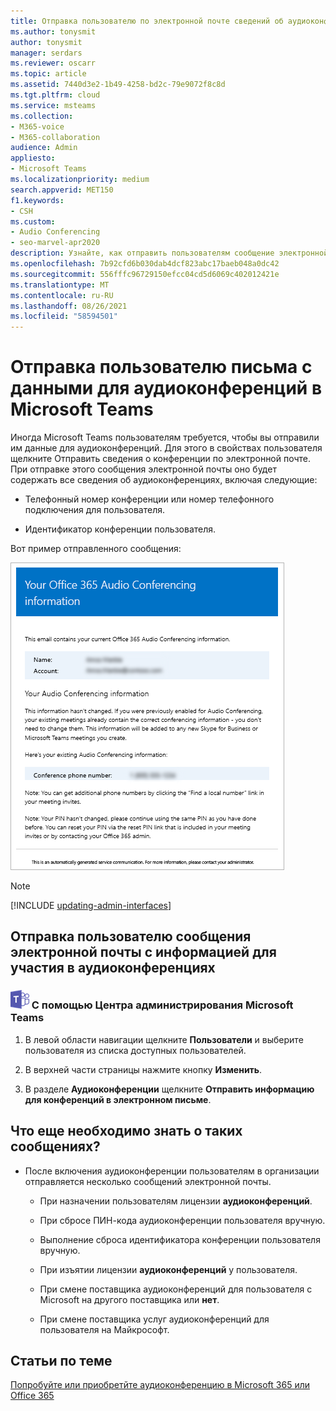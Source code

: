 ```yaml
---
title: Отправка пользователю по электронной почте сведений об аудиоконференциях
ms.author: tonysmit
author: tonysmit
manager: serdars
ms.reviewer: oscarr
ms.topic: article
ms.assetid: 7440d3e2-1b49-4258-bd2c-79e9072f8c8d
ms.tgt.pltfrm: cloud
ms.service: msteams
ms.collection:
- M365-voice
- M365-collaboration
audience: Admin
appliesto:
- Microsoft Teams
ms.localizationpriority: medium
search.appverid: MET150
f1.keywords:
- CSH
ms.custom:
- Audio Conferencing
- seo-marvel-apr2020
description: Узнайте, как отправить пользователям сообщение электронной почты со сведениями об аудиоконференциях в Microsoft Teams.
ms.openlocfilehash: 7b92cfd6b030dab4dcf823abc17baeb048a0dc42
ms.sourcegitcommit: 556fffc96729150efcc04cd5d6069c402012421e
ms.translationtype: MT
ms.contentlocale: ru-RU
ms.lasthandoff: 08/26/2021
ms.locfileid: "58594501"
---
```

# <a name="send-an-email-to-a-user-with-their-audio-conferencing-information-in-microsoft-teams"></a>Отправка пользователю письма с данными для аудиоконференций в Microsoft Teams

Иногда Microsoft Teams пользователям требуется, чтобы вы отправили им данные для аудиоконференций. Для этого в свойствах пользователя щелкните Отправить сведения о конференции по электронной почте.  При отправке этого сообщения электронной почты оно будет содержать все сведения об аудиоконференциях, включая следующие:
  
- Телефонный номер конференции или номер телефонного подключения для пользователя.
    
- Идентификатор конференции пользователя.
    
   
Вот пример отправленного сообщения:
  
![Пример сообщения электронной почты для телефонной работы](media/teams-send-email-to-user-with-audio-conferencing-image1.png)

> [!NOTE]
> [!INCLUDE [updating-admin-interfaces](includes/updating-admin-interfaces.md)]
  
## <a name="send-an-email-with-audio-conferencing-information-to-a-user"></a>Отправка пользователю сообщения электронной почты с информацией для участия в аудиоконференциях

### <a name="an-icon-showing-the-microsoft-teams-logo-using-the-microsoft-teams-admin-center"></a>![Значок с логотипом Microsoft Teams](media/teams-logo-30x30.png) С помощью Центра администрирования Microsoft Teams

1. В левой области навигации щелкните **Пользователи** и выберите пользователя из списка доступных пользователей.

2. В верхней части страницы нажмите кнопку **Изменить**.

3. В разделе **Аудиоконференции** щелкните **Отправить информацию для конференций в электронном письме**.

## <a name="what-else-should-you-know-about-this-email"></a>Что еще необходимо знать о таких сообщениях?

- После включения аудиоконференции пользователям в организации отправляется несколько сообщений электронной почты.
    
  - При назначении пользователям лицензии **аудиоконференций**.
    
  - При сбросе ПИН-кода аудиоконференции пользователя вручную.
    
  - Выполнение сброса идентификатора конференции пользователя вручную.
    
  - При изъятии лицензии **аудиоконференций** у пользователя.
    
  - При смене поставщика аудиоконференций для пользователя с Microsoft на другого поставщика или **нет**.
    
  - При смене поставщика услуг аудиоконференций для пользователя на Майкрософт.
  
## <a name="related-topics"></a>Статьи по теме

[Попробуйте или приобретйте аудиоконференцию в Microsoft 365 или Office 365](/SkypeForBusiness/audio-conferencing-in-office-365/try-or-purchase-audio-conferencing-in-office-365)
